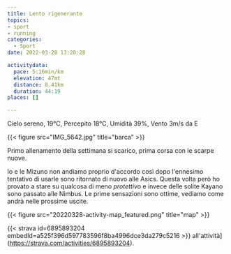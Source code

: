 ```yaml
---
title: Lento rigenerante
topics:
- sport
- running
categories: 
  - Sport
date: 2022-03-28 13:20:28

activitydata:
  pace: 5:16min/km
  elevation: 47mt
  distance: 8.41km
  duration: 44:19
places: []

---
```


Cielo sereno, 19°C, Percepito 18°C, Umidità 39%, Vento 3m/s da E

{{< figure src="IMG_5642.jpg" title="barca" >}}

Primo allenamento della settimana si scarico, prima corsa con le scarpe nuove.

Io e le Mizuno non andiamo proprio d'accordo così dopo l'ennesimo tentativo di usarle sono ritornato di nuovo alle Asics. Questa volta però ho provato a stare su qualcosa di meno _protettivo_ e invece delle solite Kayano sono passato alle Nimbus.
Le prime sensazioni sono ottime, vediamo come andrà nelle prossime uscite.

<!--more-->

{{<  figure src="20220328-activity-map_featured.png" title="map" >}}

{{< strava id=6895893204 embedId=a525f396d597783596f8ba4996dce3da279c5216 >}} all'attività](https://strava.com/activities/6895893204).
